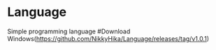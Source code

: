 # Language
Simple programming language
#Download
Windows(https://github.com/NikkyHika/Language/releases/tag/v1.0.1)

